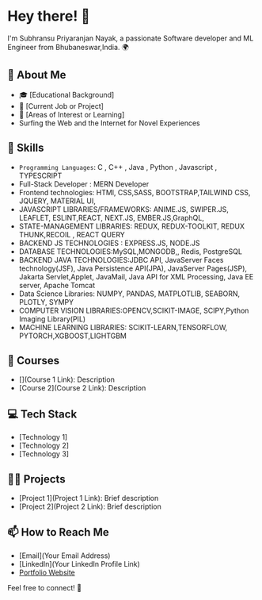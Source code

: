 # Hey there! 👋

I'm Subhransu Priyaranjan Nayak, a passionate Software developer and ML Engineer from Bhubaneswar,India. 🌍

## 🧐 About Me

- 🎓 [Educational Background]
- 💼 [Current Job or Project]
- 🌱 [Areas of Interest or Learning]
-   Surfing the Web and the Internet for Novel Experiences

## 🔧 Skills

- `Programming Languages`: C , C++ , Java , Python , Javascript , TYPESCRIPT
- Full-Stack Developer : MERN Developer
- Frontend technologies: HTMl, CSS,SASS, BOOTSTRAP,TAILWIND CSS, JQUERY, MATERIAL UI, 
- JAVASCRIPT LIBRARIES/FRAMEWORKS: ANIME.JS, SWIPER.JS, LEAFLET, ESLINT,REACT, NEXT.JS, EMBER.JS,GraphQL,
- STATE-MANAGEMENT LIBRARIES: REDUX, REDUX-TOOLKIT, REDUX THUNK,RECOIL , REACT QUERY
- BACKEND JS TECHNOLOGIES : EXPRESS.JS, NODE.JS
- DATABASE TECHNOLOGIES:MySQL,MONGODB,, Redis, PostgreSQL
- BACKEND JAVA TECHNOLOGIES:JDBC API, JavaServer Faces technology(JSF), Java Persistence API(JPA), JavaServer Pages(JSP), Jakarta Servlet,Applet, JavaMail, Java API for XML Processing, Java EE server, Apache Tomcat
- Data Science Libraries: NUMPY, PANDAS, MATPLOTLIB, SEABORN, PLOTLY, SYMPY
- COMPUTER VISION LIBRARIES:OPENCV,SCIKIT-IMAGE, SCIPY,Python Imaging Library(PIL)
- MACHINE LEARNING LIBRARIES: SCIKIT-LEARN,TENSORFLOW, PYTORCH,XGBOOST,LIGHTGBM
  
## 🎯 Courses

- [](Course 1 Link): Description
- [Course 2](Course 2 Link): Description

## 💻 Tech Stack

- [Technology 1]
- [Technology 2]
- [Technology 3]

## 👨‍💻 Projects

- [Project 1](Project 1 Link): Brief description
- [Project 2](Project 2 Link): Brief description

## 📫 How to Reach Me

- [Email](Your Email Address)
- [LinkedIn](Your LinkedIn Profile Link)
- [Portfolio Website]()

Feel free to connect! 🚀

<!---
NayakSubhransu/NayakSubhransu is a ✨ special ✨ repository because its `README.md` (this file) appears on your GitHub profile.
You can click the Preview link to take a look at your changes.
--->
